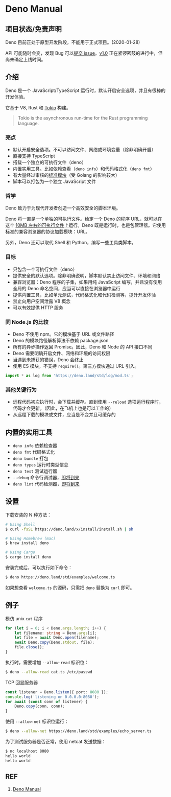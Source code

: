 # Deno Manual

## 项目状态/免责声明

Deno 目前正处于原型开发阶段，不能用于正式项目。(2020-01-28)

API 可能随时会变，发现 Bug 可以[提交 issue][2]。[v1.0][3] 正在紧锣密鼓的进行中，但尚未确定上线时间。

## 介绍

Deno 是一个 JavaScript/TypeScript 运行时，默认开启安全选项，并且有很棒的开发体验。

它基于 V8, Rust 和 [Tokio][4] 构建。

> Tokio is the asynchronous run-time for the Rust programming language.

### 亮点

- 默认开启安全选项。不可以访问文件、网络或环境变量（除非明确开启）
- 直接支持 TypeScript
- 搭载一个独立的可执行文件（deno）
- 内置实用工具。比如依赖查看（`deno info`）和代码格式化（`deno fmt`）
- 有大量经过审核的[标准模块][5]（受 Golang 的影响较大）
- 脚本可以打包为一个独立 JavaScript 文件

### 哲学

Deno 致力于为现代开发者创造一个高效安全的脚本环境。

Deno 将一直是一个单独的可执行文件。给定一个 Deno 的程序 URL，就可以在这个 [10MB 左右的可执行文件][6]上运行。Deno 既是运行时，也是包管理器。它使用标准的兼容浏览器的协议加载模块：URL。

另外，Deno 还可以取代 Shell 和 Python，编写一些工具类脚本。

### 目标

- 只包含一个可执行文件（deno）
- 提供安全的默认选项。除非明确说明，脚本默认禁止访问文件、环境和网络
- 兼容浏览器：Deno 程序的子集，如果用纯 JavaScript 编写，并且没有使用全局的 Deno 命名空间，应当可以直接在浏览器中运行
- 提供内置工具，比如单元测试，代码格式化和代码检测等，提升开发体验
- 禁止向用户空间泄露 V8 概念
- 可以有效提供 HTTP 服务

### 同 Node.js 的比较

- Deno 不使用 npm。它的模块基于 URL 或文件路径
- Deno 的模块路径解析算法不依赖 package.json
- 所有的异步操作返回 Promise。因此，Deno 和 Node 的 API 接口不同
- Deno 需要明确开启文件、网络和环境的访问权限
- 当遇到未捕获的错误，Deno 会终止
- 使用 ES 模块，不支持 `require()`。第三方模块通过 URL 引入。

```typescript
import * as log from 'https://deno.land/std/log/mod.ts';
```

### 其他关键行为

- 远程代码初次执行时，会下载并缓存。直到使用 `--reload` 选项运行程序时，代码才会更新。（因此，在飞机上也是可以工作的）
- 从远程下载的模块或文件，应当是不变并且可缓存的

## 内置的实用工具

- `deno info`       依赖检查器
- `deno fmt`        代码格式化
- `deno bundle`     打包
- `deno types`      运行时类型信息
- `deno test`       测试运行器
- `--debug`         命令行调试器，[即将到来][7]
- `deno lint`       代码检测器，[即将到来][8]

## 设置

下载安装的 N 种方法：

```sh
# Using Shell
$ curl -fsSL https://deno.land/x/install/install.sh | sh

# Using Homebrew (mac)
$ brew install deno

# Using Cargo
$ cargo install deno
```

安装完成后，可以执行如下命令：

```sh
$ deno https://deno.land/std/examples/welcome.ts
```

如果想查看 `welcome.ts` 的源码，只需把 `deno` 替换为 `curl` 即可。

## 例子

模仿 unix `cat` 程序

```typescript
for (let i = 0; i < Deno.args.length; i++) {
    let filename: string = Deno.args[i];
    let file = await Deno.open(filename);
    await Deno.copy(Deno.stdout, file);
    file.close();
}
```

执行时，需要增加 `--allow-read` 标识位：

```sh
$ deno --allow-read cat.ts /etc/passwd
```

TCP 回显服务器

```typescript
const listener = Deno.listen({ port: 8080 });
console.log('listening on 0.0.0.0:8080');
for await (const conn of listener) {
    Deno.copy(conn, conn);
}
```

使用 `--allow-net` 标识位运行：

```sh
$ deno --allow-net https://deno.land/std/examples/echo_server.ts
```

为了测试服务器是否正常，使用 netcat 发送数据：

```sh
$ nc localhost 8080
hello world
hello world
```

## REF

1. [Deno Manual][1]

[1]: https://deno.land/std/manual.md "Deno Manual"
[2]: https://github.com/denoland/deno/issues "Bug Reports"
[3]: https://github.com/denoland/deno/issues/2473 "Major features necessary for 1.0"
[4]: https://tokio.rs/ "Tokio"
[5]: https://github.com/denoland/deno/tree/master/std "Deno Standard Modules"
[6]: https://github.com/denoland/deno/releases "Releases of Deno"
[7]: https://github.com/denoland/deno/issues/1120 "Support Chrome Devtools"
[8]: https://github.com/denoland/deno/issues/1880 "Add deno lint subcommand"